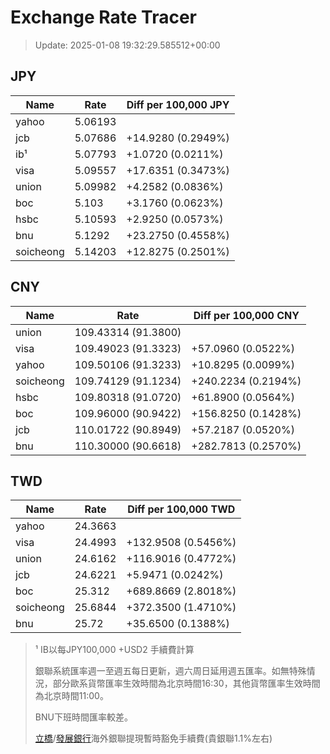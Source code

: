 # Exchange Rate Tracer

> Update: 2025-01-08 19:32:29.585512+00:00

## JPY

| Name      |    Rate | Diff per 100,000 JPY   |
|-----------|---------|------------------------|
| yahoo     | 5.06193 |                        |
| jcb       | 5.07686 | +14.9280 (0.2949%)     |
| ib¹       | 5.07793 | +1.0720 (0.0211%)      |
| visa      | 5.09557 | +17.6351 (0.3473%)     |
| union     | 5.09982 | +4.2582 (0.0836%)      |
| boc       | 5.103   | +3.1760 (0.0623%)      |
| hsbc      | 5.10593 | +2.9250 (0.0573%)      |
| bnu       | 5.1292  | +23.2750 (0.4558%)     |
| soicheong | 5.14203 | +12.8275 (0.2501%)     |

## CNY

| Name      | Rate                | Diff per 100,000 CNY   |
|-----------|---------------------|------------------------|
| union     | 109.43314	(91.3800) |                        |
| visa      | 109.49023	(91.3323) | +57.0960 (0.0522%)     |
| yahoo     | 109.50106	(91.3233) | +10.8295 (0.0099%)     |
| soicheong | 109.74129	(91.1234) | +240.2234 (0.2194%)    |
| hsbc      | 109.80318	(91.0720) | +61.8900 (0.0564%)     |
| boc       | 109.96000	(90.9422) | +156.8250 (0.1428%)    |
| jcb       | 110.01722	(90.8949) | +57.2187 (0.0520%)     |
| bnu       | 110.30000	(90.6618) | +282.7813 (0.2570%)    |

## TWD

| Name      |    Rate | Diff per 100,000 TWD   |
|-----------|---------|------------------------|
| yahoo     | 24.3663 |                        |
| visa      | 24.4993 | +132.9508 (0.5456%)    |
| union     | 24.6162 | +116.9016 (0.4772%)    |
| jcb       | 24.6221 | +5.9471 (0.0242%)      |
| boc       | 25.312  | +689.8669 (2.8018%)    |
| soicheong | 25.6844 | +372.3500 (1.4710%)    |
| bnu       | 25.72   | +35.6500 (0.1388%)     |


> ¹ IB以每JPY100,000 +USD2 手續費計算
>
> 銀聯系統匯率週一至週五每日更新，週六周日延用週五匯率。如無特殊情況，部分歐系貨幣匯率生效時間為北京時間16:30，其他貨幣匯率生效時間為北京時間11:00。
>
> BNU下班時間匯率較差。
>
> [立橋](https://www.wlbank.com.mo/uploads/ueditor/file/20181211/1544536513900230.pdf)/[發展銀行](https://www.mdb.com.mo/Service_Charges_20230728.pdf)海外銀聯提現暫時豁免手續費(貴銀聯1.1%左右)

